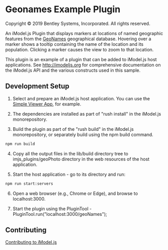 # Geonames Example Plugin

Copyright © 2019 Bentley Systems, Incorporated. All rights reserved.

An iModel.js Plugin that displays markers at locations of named geographic features from the [GeoNames](https://www.geonames.org/) geographical database. Hovering over a marker shows a tooltip containing the name of the location and its population.  Clicking a marker causes the view to zoom to that location.

This plugin is an example of a plugin that can be added to iModel.js host applications. See http://imodeljs.org for comprehensive documentation on the iModel.js API and the various constructs used in this sample.

## Development Setup

1. Select and prepare an iModel.js host application. You can use the [Simple Viewer App](https://imodeljs.gitbub.io/simple-viewer-app), for example.

2. The dependencies are installed as part of "rush install" in the iModel.js monorepository.

3. Build the plugin as part of the "rush build" in the iModel.js monorepository, or separately build using the npm build command.

  ```sh
  npm run build
  ```

4. Copy all the output files in the lib/build directory tree to imjs_plugins/geoPhoto directory in the web resources of the host application.

5. Start the host application - go to its directory and run:

  ```sh
  npm run start:servers
  ```

6. Open a web browser (e.g., Chrome or Edge), and browse to localhost:3000.

7. Start the plugin using the PluginTool - PluginTool.run("localhost:3000/geoNames");

## Contributing

[Contributing to iModel.js](https://github.com/imodeljs/imodeljs/blob/master/CONTRIBUTING.md)
